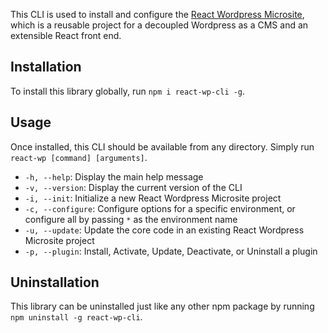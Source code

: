 This CLI is used to install and configure the [React Wordpress Microsite](https://github.com/DevonWieczorek/React-Wordpress-Microsite), which is a reusable project for a decoupled Wordpress as a CMS and an extensible React front end.


## Installation
To install this library globally, run `npm i react-wp-cli -g`.

## Usage
Once installed, this CLI should be available from any directory. Simply run `react-wp [command] [arguments]`.

- `-h, --help`: Display the main help message
- `-v, --version`: Display the current version of the CLI
- `-i, --init`: Initialize a new React Wordpress Microsite project
- `-c, --configure`: Configure options for a specific environment, or configure all by passing `*` as the environment name
- `-u, --update`: Update the core code in an existing React Wordpress Microsite project
-  `-p, --plugin`: Install, Activate, Update, Deactivate, or Uninstall a plugin

## Uninstallation
This library can be uninstalled just like any other npm package by running `npm uninstall -g react-wp-cli`.
